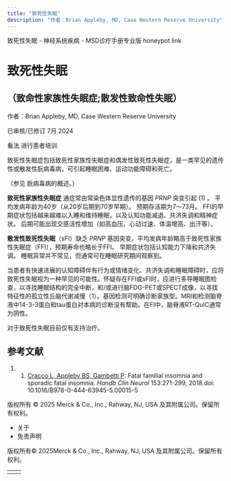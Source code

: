 ```yaml
---
title: "致死性失眠"
description: "作者：Brian Appleby, MD, Case Western Reserve University"
---
```


﻿致死性失眠 \- 神经系统疾病 \- MSD诊疗手册专业版 honeypot link

# 致死性失眠

## （致命性家族性失眠症;散发性致命性失眠）

作者：Brian Appleby, MD, Case Western Reserve University

已审核/已修订 7月 2024

看法 进行患者培训

致死性失眠症包括致死性家族性失眠症和偶发性致死性失眠症，是一类罕见的遗传性或散发性朊病毒病，可引起睡眠困难、运动功能障碍和死亡。

（参见 朊病毒病的概述。）

**致死性家族性失眠症** 通症常由常染色体显性遗传的基因 _PRNP_ 突变引起 (1) 。 平均发病年龄为40岁（从20岁后期到70岁早期）。 预期存活期为7〜73月。 FFI的早期症状包括越来越难以入睡和维持睡眠，以及认知功能减退、共济失调和精神症状。 后期可能出现交感活性增加（如高血压、心动过速、体温增高、出汗等）。

**散发性致死性失眠**（sFI）缺乏 _PRNP_ 基因突变。平均发病年龄略高于致死性家族性失眠症（FFI），预期寿命也略长于FFI。 早期症状包括认知能力下降和共济失调。 睡眠异常并不常见，但通常可在睡眠研究期间观察到。

当患者有快速进展的认知障碍伴有行为或情绪变化、共济失调和睡眠障碍时，应将致死性失眠视为一种罕见的可能性。怀疑存在FFI或sFI时，应进行多导睡眠图检查，以寻找睡眠结构的完全中断，和/或进行脑FDG-PET或SPECT成像，以寻找特征性的孤立性丘脑代谢减慢（1）。基因检测可明确诊断家族型。MRI和检测脑脊液中14-3-3蛋白和tau蛋白对本病的诊断没有帮助。在FI中，脑脊液RT-QuIC通常为阴性。

对于致死性失眠目前仅有支持治疗。

## 参考文献

1. 1. [Cracco L, Appleby BS, Gambetti P](https://pubmed.ncbi.nlm.nih.gov/29887141/): Fatal familial insomnia and sporadic fatal insomnia. _Handb Clin Neurol_ 153:271-299, 2018.doi: 10.1016/B978-0-444-63945-5.00015-5




版权所有 © 2025
Merck & Co., Inc., Rahway, NJ, USA 及其附属公司。保留所有权利。

- 关于
- 免责声明

版权所有© 2025Merck & Co., Inc., Rahway, NJ, USA 及其附属公司。保留所有权利。

|     |     |
| --- | --- |
|  |  |
